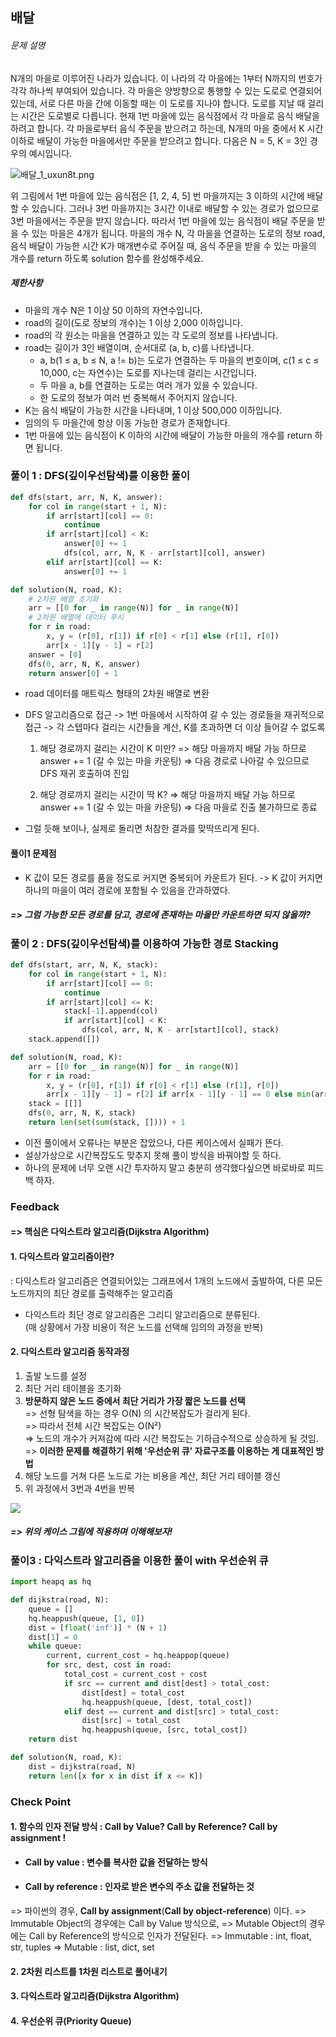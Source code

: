 ## 배달

###### 문제 설명

N개의 마을로 이루어진 나라가 있습니다. 이 나라의 각 마을에는 1부터 N까지의 번호가 각각 하나씩 부여되어 있습니다. 각 마을은 양방향으로 통행할 수 있는 도로로 연결되어 있는데, 서로 다른 마을 간에 이동할 때는 이 도로를 지나야 합니다. 도로를 지날 때 걸리는 시간은 도로별로 다릅니다. 현재 1번 마을에 있는 음식점에서 각 마을로 음식 배달을 하려고 합니다. 각 마을로부터 음식 주문을 받으려고 하는데, N개의 마을 중에서 K 시간 이하로 배달이 가능한 마을에서만 주문을 받으려고 합니다. 다음은 N = 5, K = 3인 경우의 예시입니다.

![배달_1_uxun8t.png](https://grepp-programmers.s3.ap-northeast-2.amazonaws.com/files/production/d7779d88-084c-4ffa-ae9f-2a42f97d3bbf/%E1%84%87%E1%85%A2%E1%84%83%E1%85%A1%E1%86%AF_1_uxun8t.png)

위 그림에서 1번 마을에 있는 음식점은 [1, 2, 4, 5] 번 마을까지는 3 이하의 시간에 배달할 수 있습니다. 그러나 3번 마을까지는 3시간 이내로 배달할 수 있는 경로가 없으므로 3번 마을에서는 주문을 받지 않습니다. 따라서 1번 마을에 있는 음식점이 배달 주문을 받을 수 있는 마을은 4개가 됩니다.
마을의 개수 N, 각 마을을 연결하는 도로의 정보 road, 음식 배달이 가능한 시간 K가 매개변수로 주어질 때, 음식 주문을 받을 수 있는 마을의 개수를 return 하도록 solution 함수를 완성해주세요.

##### 제한사항

- 마을의 개수 N은 1 이상 50 이하의 자연수입니다.
- road의 길이(도로 정보의 개수)는 1 이상 2,000 이하입니다.
- road의 각 원소는 마을을 연결하고 있는 각 도로의 정보를 나타냅니다.
- road는 길이가 3인 배열이며, 순서대로 (a, b, c)를 나타냅니다.
  - a, b(1 ≤ a, b ≤ N, a != b)는 도로가 연결하는 두 마을의 번호이며, c(1 ≤ c ≤ 10,000, c는 자연수)는 도로를 지나는데 걸리는 시간입니다.
  - 두 마을 a, b를 연결하는 도로는 여러 개가 있을 수 있습니다.
  - 한 도로의 정보가 여러 번 중복해서 주어지지 않습니다.
- K는 음식 배달이 가능한 시간을 나타내며, 1 이상 500,000 이하입니다.
- 임의의 두 마을간에 항상 이동 가능한 경로가 존재합니다.
- 1번 마을에 있는 음식점이 K 이하의 시간에 배달이 가능한 마을의 개수를 return 하면 됩니다.



### 풀이 1 : DFS(깊이우선탐색)를 이용한 풀이

```python
def dfs(start, arr, N, K, answer):
    for col in range(start + 1, N):
        if arr[start][col] == 0:
            continue
        if arr[start][col] < K:
            answer[0] += 1
            dfs(col, arr, N, K - arr[start][col], answer)
        elif arr[start][col] == K:
            answer[0] += 1

def solution(N, road, K):
    # 2차원 배열 초기화
    arr = [[0 for _ in range(N)] for _ in range(N)]
    # 2차원 배열에 데이터 푸시
    for r in road:
        x, y = (r[0], r[1]) if r[0] < r[1] else (r[1], r[0])
        arr[x - 1][y - 1] = r[2]
    answer = [0]
    dfs(0, arr, N, K, answer)
    return answer[0] + 1
```

- road 데이터를 매트릭스 형태의 2차원 배열로 변환

- DFS 알고리즘으로 접근
  -> 1번 마을에서 시작하여 갈 수 있는 경로들을 재귀적으로 접근
  -> 각 스텝마다 걸리는 시간들을 계산, K를 초과하면 더 이상 들어갈 수 없도록
  1) 해당 경로까지 걸리는 시간이 K 미만?
  => 해당 마을까지 배달 가능 하므로 answer += 1 (갈 수 있는 마을 카운팅)
  => 다음 경로로 나아갈 수 있으므로 DFS 재귀 호출하여 진입

  2) 해당 경로까지 걸리는 시간이 딱 K?
  => 해당 마을까지 배달 가능 하므로 answer += 1 (갈 수 있는 마을 카운팅)
  => 다음 마을로 진출 불가하므로 종료

- 그럴 듯해 보이나, 실제로 돌리면 처참한 결과를 맞딱뜨리게 된다.

#### 풀이1 문제점

- K 값이 모든 경로를 품을 정도로 커지면 중복되어 카운트가 된다.
  -> K 값이 커지면 하나의 마을이 여러 경로에 포함될 수 있음을 간과하였다.

##### **=> 그럼 가능한 모든 경로를 담고, 경로에 존재하는 마을만 카운트하면 되지 않을까?**



### 풀이 2 : DFS(깊이우선탐색)를 이용하여 가능한 경로 Stacking

```python
def dfs(start, arr, N, K, stack):
    for col in range(start + 1, N):
        if arr[start][col] == 0:
            continue
        if arr[start][col] <= K:
            stack[-1].append(col)
            if arr[start][col] < K:
                dfs(col, arr, N, K - arr[start][col], stack)
    stack.append([])

def solution(N, road, K):
    arr = [[0 for _ in range(N)] for _ in range(N)]
    for r in road:
        x, y = (r[0], r[1]) if r[0] < r[1] else (r[1], r[0])
        arr[x - 1][y - 1] = r[2] if arr[x - 1][y - 1] == 0 else min(arr[x - 1][y - 1], r[2])
    stack = [[]]
    dfs(0, arr, N, K, stack)
    return len(set(sum(stack, []))) + 1
```

- 이전 풀이에서 오류나는 부분은 잡았으나, 다른 케이스에서 실패가 뜬다.
- 설상가상으로 시간복잡도도 맞추지 못해 풀이 방식을 바꿔야할 듯 하다.
- 하나의 문제에 너무 오랜 시간 투자하지 말고 충분히 생각했다싶으면 바로바로 피드백 하자.



### Feedback

#### => 핵심은 다익스트라 알고리즘(Dijkstra Algorithm)

#### 1. 다익스트라 알고리즘이란?

: 다익스트라 알고리즘은 연결되어있는 그래프에서 1개의 노드에서 출발하여, 다른 모든 노드까지의 최단 경로를 출력해주는 알고리즘

- 다익스트라 최단 경로 알고리즘은 그리디 알고리즘으로 분류된다.  
  (매 상황에서 가장 비용이 적은 노드를 선택해 임의의 과정을 반복)

#### 2. 다익스트라 알고리즘 동작과정

1. 출발 노드를 설정
2. 최단 거리 테이블을 초기화
3. **방문하지 않은 노드 중에서 최단 거리가 가장 짧은 노드를 선택**  
   => 선형 탐색을 하는 경우 O(N) 의 시간복잡도가 걸리게 된다.  
   => 따라서 전체 시간 복잡도는 O(N²)  
   => 노드의 개수가 커져감에 따라 시간 복잡도는 기하급수적으로 상승하게 될 것임.  
   => **이러한 문제를 해결하기 위해 '우선순위 큐' 자료구조를 이용하는 게 대표적인 방법**
4. 해당 노드를 거쳐 다른 노드로 가는 비용을 계산, 최단 거리 테이블 갱신
5. 위 과정에서 3번과 4번을 반복

![](https://grepp-programmers.s3.ap-northeast-2.amazonaws.com/files/production/993685f2-6b97-4fe3-85b5-47c085dc1bf3/%E1%84%87%E1%85%A2%E1%84%83%E1%85%A1%E1%86%AF_3_njc7kq.png)

##### => 위의 케이스 그림에 적용하며 이해해보자!



### 풀이3 : 다익스트라 알고리즘을 이용한 풀이 with 우선순위 큐

```python
import heapq as hq

def dijkstra(road, N):
    queue = []
    hq.heappush(queue, [1, 0])
    dist = [float('inf')] * (N + 1)
    dist[1] = 0
    while queue:
        current, current_cost = hq.heappop(queue)
        for src, dest, cost in road:
            total_cost = current_cost + cost
            if src == current and dist[dest] > total_cost:
                dist[dest] = total_cost
                hq.heappush(queue, [dest, total_cost])
            elif dest == current and dist[src] > total_cost:
                dist[src] = total_cost
                hq.heappush(queue, [src, total_cost])
    return dist

def solution(N, road, K):
    dist = dijkstra(road, N)
    return len([x for x in dist if x <= K])
```



### Check Point

#### 1. 함수의 인자 전달 방식 : Call by Value? Call by Reference?  **Call by assignment** !

- #### **Call by value : 변수를 복사한 값을 전달하는 방식**

- #### **Call by reference : 인자로 받은 변수의 주소 값을 전달하는 것**

=> 파이썬의 경우, **Call by assignment**(**Call by object-reference**) 이다.
=> Immutable Object의 경우에는 Call by Value 방식으로,
=> Mutable Object의 경우에는 Call by Reference의 방식으로 인자가 전달된다.
=> Immutable : int, float, str, tuples
=> Mutable : list, dict, set

#### 2. 2차원 리스트를 1차원 리스트로 풀어내기

#### 3. 다익스트라 알고리즘(Dijkstra Algorithm)

#### 4. 우선순위 큐(Priority Queue)

